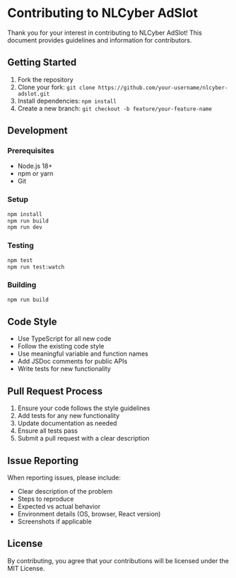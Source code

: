 # Contributing to NLCyber AdSlot

Thank you for your interest in contributing to NLCyber AdSlot! This document provides guidelines and information for contributors.

## Getting Started

1. Fork the repository
2. Clone your fork: `git clone https://github.com/your-username/nlcyber-adslot.git`
3. Install dependencies: `npm install`
4. Create a new branch: `git checkout -b feature/your-feature-name`

## Development

### Prerequisites
- Node.js 18+ 
- npm or yarn
- Git

### Setup
```bash
npm install
npm run build
npm run dev
```

### Testing
```bash
npm test
npm run test:watch
```

### Building
```bash
npm run build
```

## Code Style

- Use TypeScript for all new code
- Follow the existing code style
- Use meaningful variable and function names
- Add JSDoc comments for public APIs
- Write tests for new functionality

## Pull Request Process

1. Ensure your code follows the style guidelines
2. Add tests for any new functionality
3. Update documentation as needed
4. Ensure all tests pass
5. Submit a pull request with a clear description

## Issue Reporting

When reporting issues, please include:
- Clear description of the problem
- Steps to reproduce
- Expected vs actual behavior
- Environment details (OS, browser, React version)
- Screenshots if applicable

## License

By contributing, you agree that your contributions will be licensed under the MIT License.
